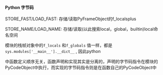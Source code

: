 #### Python 字节码

STORE_FAST/LOAD_FAST: 存储/读取PyFrameObject的f_localsplus

STORE_NAME/LOAD_NAME: 存储/读取(以此搜索local，global，builtin)local命名空间

模块的栈帧对象中的`f_locals` 和`f_globals` 值一样，都是`sys.modules['__main__'].__dict__` , 因此python

中函数定义顺序无关，函数声明和实现其实是分离的，声明的字节码指令在模块的PyCodeObject中执行，而实现的字节码指令则是在函数自己的PyCodeObject中 

